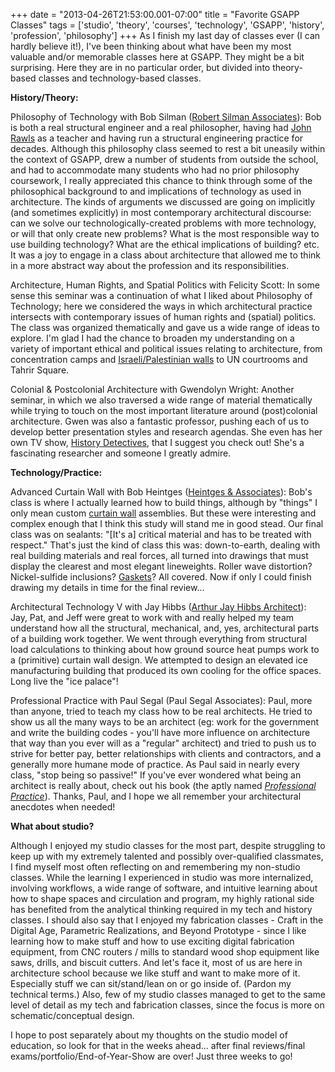 +++
date = "2013-04-26T21:53:00.001-07:00"
title = "Favorite GSAPP Classes"
tags = ['studio', 'theory', 'courses', 'technology', 'GSAPP', 'history', 'profession', 'philosophy']
+++
As I finish my last day of classes ever (I can hardly believe it!), I've been thinking about what have been my most valuable and/or memorable classes here at GSAPP.  They might be a bit surprising.  Here they are in no particular order, but divided into theory-based classes and technology-based classes.

**History/Theory:**

Philosophy of Technology with Bob Silman ([Robert Silman Associates](http://www.rsapc.com/)):  Bob is both a real structural engineer and a real philosopher, having had [John Rawls](http://en.wikipedia.org/wiki/John_Rawls) as a teacher and having run a structural engineering practice for decades.  Although this philosophy class seemed to rest a bit uneasily within the context of GSAPP, drew a number of students from outside the school, and had to accommodate many students who had no prior philosophy coursework, I really appreciated this chance to think through some of the philosophical background to and implications of technology as used in architecture.  The kinds of arguments we discussed are going on implicitly (and sometimes explicitly) in most contemporary architectural discourse: can we solve our technologically-created problems with  more technology, or will that only create new problems?  What is the most responsible way to use building technology?  What are the ethical implications of building?  etc.  It was a joy to engage in a class about architecture that allowed me to think in a more abstract way about the profession and its responsibilities.

Architecture, Human Rights, and Spatial Politics with Felicity Scott:  In some sense this seminar was a continuation of what I liked about Philosophy of Technology; here we considered the ways in which architectural practice intersects with contemporary issues of human rights and (spatial) politics.  The class was organized thematically and gave us a wide range of ideas to explore.  I'm glad I had the chance to broaden my understanding on a variety of important ethical and political issues relating to architecture, from concentration camps and [Israeli/Palestinian walls](http://notbuiltinaday.blogspot.com/2012/05/israelpalestine-day-3-4.html) to UN courtrooms and Tahrir Square.

Colonial & Postcolonial Architecture with Gwendolyn Wright:  Another seminar, in which we also traversed a wide range of material thematically while trying to touch on the most important literature around (post)colonial architecture.  Gwen was also a fantastic professor, pushing each of us to develop better presentation styles and research agendas.  She even has her own TV show, [History Detectives](http://www.pbs.org/opb/historydetectives/detective/gwen-wright/), that I suggest you check out!  She's a fascinating researcher and someone I greatly admire.

**Technology/Practice:**

Advanced Curtain Wall with Bob Heintges ([Heintges & Associates](http://www.heintges.com/)): Bob's class is where I actually learned how to build things, although by "things" I only mean custom [curtain wall](http://en.wikipedia.org/wiki/Curtain_wall) assemblies.  But these were interesting and complex enough that I think this study will stand me in good stead.  Our final class was on sealants:  "[It's a] critical material and has to be treated with respect."  That's just the kind of class this was: down-to-earth, dealing with real building materials and real forces, all turned into drawings that must display the clearest and most elegant lineweights.  Roller wave distortion?  Nickel-sulfide inclusions?  [Gaskets](http://en.wikipedia.org/wiki/Gasket)?  All covered.  Now if only I could finish drawing my details in time for the final review...

Architectural Technology V with Jay Hibbs ([Arthur Jay Hibbs Architect](http://www.hibbsarchitects.com/)):  Jay, Pat, and Jeff were great to work with and really helped my team understand how all the structural, mechanical, and, yes, architectural parts of a building work together.  We went through everything from structural load calculations to thinking about how ground source heat pumps work to a (primitive) curtain wall design.  We attempted to design an elevated ice manufacturing building that produced its own cooling for the office spaces.  Long live the "ice palace"!

Professional Practice with Paul Segal (Paul Segal Associates):  Paul, more than anyone, tried to teach my class how to be real architects.  He tried to show us all the many ways to be an architect (eg: work for the government and write the building codes - you'll have more influence on architecture that way than you ever will as a "regular" architect) and tried to push us to strive for better pay, better relationships with clients and contractors, and a generally more humane mode of practice.  As Paul said in nearly every class, "stop being so passive!"  If you've ever wondered what being an architect is really about, check out his book (the aptly named <a href="http://www.amazon.com/Professional-Practice-Turning-Designs-Buildings/dp/0393731804/">*Professional Practice*</a>).  Thanks, Paul, and I hope we all remember your architectural anecdotes when needed!

**What about studio?** 

Although I enjoyed my studio classes for the most part, despite struggling to keep up with my extremely talented and possibly over-qualified classmates, I find myself most often reflecting on and remembering my non-studio classes.  While the learning I experienced in studio was more internalized, involving workflows, a wide range of software, and intuitive learning about how to shape spaces and circulation and program, my highly rational side has benefited from the analytical thinking required in my tech and history classes.  I should also say that I enjoyed my fabrication classes - Craft in the Digital Age, Parametric Realizations, and Beyond Prototype - since I like learning how to make stuff and how to use exciting digital fabrication equipment, from CNC routers / mills to standard wood shop equipment like saws, drills, and biscuit cutters.  And let's face it, most of us are here in architecture school because we like stuff and want to make more of it.  Especially stuff we can sit/stand/lean on or go inside of.  (Pardon my technical terms.)  Also, few of my studio classes managed to get to the same level of detail as my tech and fabrication classes, since the focus is more on schematic/conceptual design.

I hope to post separately about my thoughts on the studio model of education, so look for that in the weeks ahead... after final reviews/final exams/portfolio/End-of-Year-Show are over!  Just three weeks to go!
